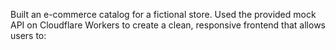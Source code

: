 Built an e-commerce catalog for a fictional store. Used the provided mock API on Cloudflare Workers to create a clean, responsive frontend that allows users to:
